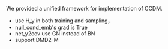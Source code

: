 We provided a unified framework for implementation of CCDM.
* use H_y in both training and sampling，
* null_cond_emb's grad is True
* net_y2cov use GN instead of BN
* support DMD2-M